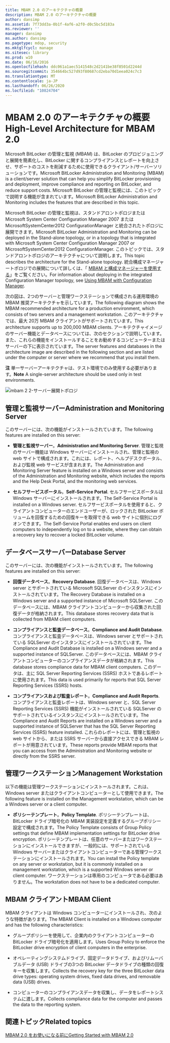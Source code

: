 ```yaml
---
title: MBAM 2.0 のアーキテクチャの概要
description: MBAM 2.0 のアーキテクチャの概要
author: dansimp
ms.assetid: 7f73dd3a-0b1f-4af6-a2f0-d0c5bc5d183a
ms.reviewer: ''
manager: dansimp
ms.author: dansimp
ms.pagetype: mdop, security
ms.mktglfcycl: manage
ms.sitesec: library
ms.prod: w10
ms.date: 06/16/2016
ms.openlocfilehash: ddc061a1aec5141548c2d2141be38f8501d2244d
ms.sourcegitcommit: 354664bc527d93f80687cd2eba70d1eea024c7c3
ms.translationtype: MT
ms.contentlocale: ja-JP
ms.lasthandoff: 06/26/2020
ms.locfileid: "10824704"
---
```

# <span data-ttu-id="67b9b-103">MBAM 2.0 のアーキテクチャの概要</span><span class="sxs-lookup"><span data-stu-id="67b9b-103">High-Level Architecture for MBAM 2.0</span></span>


<span data-ttu-id="67b9b-104">Microsoft BitLocker の管理と監視 (MBAM) は、BitLocker のプロビジョニングと展開を簡素化し、BitLocker に関するコンプライアンスとレポートを向上させ、サポートのコストを削減するために使用できるクライアント/サーバーソリューションです。</span><span class="sxs-lookup"><span data-stu-id="67b9b-104">Microsoft BitLocker Administration and Monitoring (MBAM) is a client/server solution that can help you simplify BitLocker provisioning and deployment, improve compliance and reporting on BitLocker, and reduce support costs.</span></span> <span data-ttu-id="67b9b-105">Microsoft BitLocker の管理と監視には、このトピックで説明する機能が含まれています。</span><span class="sxs-lookup"><span data-stu-id="67b9b-105">Microsoft BitLocker Administration and Monitoring includes the features that are described in this topic.</span></span>

<span data-ttu-id="67b9b-106">Microsoft BitLocker の管理と監視は、スタンドアロントポロジまたは Microsoft System Center Configuration Manager 2007 または MicrosoftSystemCenter2012 ConfigurationManager と統合されたトポロジに展開できます。</span><span class="sxs-lookup"><span data-stu-id="67b9b-106">Microsoft BitLocker Administration and Monitoring can be deployed in the Stand-alone topology, or in a topology that is integrated with Microsoft System Center Configuration Manager 2007 or MicrosoftSystemCenter2012 ConfigurationManager.</span></span> <span data-ttu-id="67b9b-107">このトピックでは、スタンドアロントポロジのアーキテクチャについて説明します。</span><span class="sxs-lookup"><span data-stu-id="67b9b-107">This topic describes the architecture for the Stand-alone topology.</span></span> <span data-ttu-id="67b9b-108">統合構成マネージャートポロジでの展開について詳しくは、「 [MBAM と構成マネージャーを使用する](using-mbam-with-configuration-manager.md)」をご覧ください。</span><span class="sxs-lookup"><span data-stu-id="67b9b-108">For information about deploying in the integrated Configuration Manager topology, see [Using MBAM with Configuration Manager](using-mbam-with-configuration-manager.md).</span></span>

<span data-ttu-id="67b9b-109">次の図は、2つのサーバーと管理ワークステーションで構成される運用環境の MBAM 推奨アーキテクチャを示しています。</span><span class="sxs-lookup"><span data-stu-id="67b9b-109">The following diagram shows the MBAM recommended architecture for a production environment, which consists of two servers and a management workstation.</span></span> <span data-ttu-id="67b9b-110">このアーキテクチャでは、最大 20万 MBAM クライアントがサポートされています。</span><span class="sxs-lookup"><span data-stu-id="67b9b-110">This architecture supports up to 200,000 MBAM clients.</span></span> <span data-ttu-id="67b9b-111">アーキテクチャイメージのサーバー機能とデータベースについては、次のセクションで説明しています。また、これらの機能をインストールすることをお勧めするコンピューターまたはサーバーの下に表示されています。</span><span class="sxs-lookup"><span data-stu-id="67b9b-111">The server features and databases in the architecture image are described in the following section and are listed under the computer or server where we recommend that you install them.</span></span>

<span data-ttu-id="67b9b-112">**注** 単一サーバーアーキテクチャは、テスト環境でのみ使用する必要があります。</span><span class="sxs-lookup"><span data-stu-id="67b9b-112">**Note** A single-server architecture should be used only in test environments.</span></span>

 

![mbam 2 2-サーバー展開トポロジ](images/mbam2-3-servers.gif)

## <span data-ttu-id="67b9b-114">管理と監視サーバー</span><span class="sxs-lookup"><span data-stu-id="67b9b-114">Administration and Monitoring Server</span></span>


<span data-ttu-id="67b9b-115">このサーバーには、次の機能がインストールされています。</span><span class="sxs-lookup"><span data-stu-id="67b9b-115">The following features are installed on this server:</span></span>

-   <span data-ttu-id="67b9b-116">**管理と監視サーバー**。</span><span class="sxs-lookup"><span data-stu-id="67b9b-116">**Administration and Monitoring Server**.</span></span> <span data-ttu-id="67b9b-117">管理と監視のサーバー機能は Windows サーバーにインストールされ、管理と監視の web サイトで構成されます。これには、レポート、ヘルプデスクポータル、および監視 web サービスが含まれます。</span><span class="sxs-lookup"><span data-stu-id="67b9b-117">The Administration and Monitoring Server feature is installed on a Windows server and consists of the Administration and Monitoring website, which includes the reports and the Help Desk Portal, and the monitoring web services.</span></span>

-   <span data-ttu-id="67b9b-118">**セルフサービスポータル**。</span><span class="sxs-lookup"><span data-stu-id="67b9b-118">**Self-Service Portal**.</span></span> <span data-ttu-id="67b9b-119">セルフサービスポータルは Windows サーバーにインストールされます。</span><span class="sxs-lookup"><span data-stu-id="67b9b-119">The Self-Service Portal is installed on a Windows server.</span></span> <span data-ttu-id="67b9b-120">セルフサービスポータルを使用すると、クライアントコンピューターのエンドユーザーが、ロックされた BitLocker ボリュームを回復するための回復キーを取得できる web サイトに個別にログオンできます。</span><span class="sxs-lookup"><span data-stu-id="67b9b-120">The Self-Service Portal enables end users on client computers to independently log on to a website, where they can obtain a recovery key to recover a locked BitLocker volume.</span></span>

## <span data-ttu-id="67b9b-121">データベースサーバー</span><span class="sxs-lookup"><span data-stu-id="67b9b-121">Database Server</span></span>


<span data-ttu-id="67b9b-122">このサーバーには、次の機能がインストールされています。</span><span class="sxs-lookup"><span data-stu-id="67b9b-122">The following features are installed on this server:</span></span>

-   <span data-ttu-id="67b9b-123">**回復データベース**。</span><span class="sxs-lookup"><span data-stu-id="67b9b-123">**Recovery Database**.</span></span> <span data-ttu-id="67b9b-124">回復データベースは、Windows server とサポートされている Microsoft SQLServer のインスタンスにインストールされています。</span><span class="sxs-lookup"><span data-stu-id="67b9b-124">The Recovery Database is installed on a Windows server and a supported instance of Microsoft SQLServer.</span></span> <span data-ttu-id="67b9b-125">このデータベースには、MBAM クライアントコンピューターから収集された回復データが格納されます。</span><span class="sxs-lookup"><span data-stu-id="67b9b-125">This database stores recovery data that is collected from MBAM client computers.</span></span>

-   <span data-ttu-id="67b9b-126">**コンプライアンスと監査データベース**。</span><span class="sxs-lookup"><span data-stu-id="67b9b-126">**Compliance and Audit Database**.</span></span> <span data-ttu-id="67b9b-127">コンプライアンスと監査データベースは、Windows server とサポートされている SQLServer のインスタンスにインストールされています。</span><span class="sxs-lookup"><span data-stu-id="67b9b-127">The Compliance and Audit Database is installed on a Windows server and a supported instance of SQLServer.</span></span> <span data-ttu-id="67b9b-128">このデータベースには、MBAM クライアントコンピューターのコンプライアンスデータが格納されます。</span><span class="sxs-lookup"><span data-stu-id="67b9b-128">This database stores compliance data for MBAM client computers.</span></span> <span data-ttu-id="67b9b-129">このデータは、主に SQL Server Reporting Services (SSRS) ホストであるレポートに使用されます。</span><span class="sxs-lookup"><span data-stu-id="67b9b-129">This data is used primarily for reports that SQL Server Reporting Services (SSRS) hosts.</span></span>

-   <span data-ttu-id="67b9b-130">**コンプライアンスおよび監査レポート**。</span><span class="sxs-lookup"><span data-stu-id="67b9b-130">**Compliance and Audit Reports**.</span></span> <span data-ttu-id="67b9b-131">コンプライアンスと監査レポートは、Windows server と、SQL Server Reporting Services (SSRS) 機能がインストールされている SQLServer のサポートされているインスタンスにインストールされています。</span><span class="sxs-lookup"><span data-stu-id="67b9b-131">The Compliance and Audit Reports are installed on a Windows server and a supported instance of SQLServer that has the SQL Server Reporting Services (SSRS) feature installed.</span></span> <span data-ttu-id="67b9b-132">これらのレポートには、管理と監視の web サイトから、または SSRS サーバーから直接アクセスできる MBAM レポートが用意されています。</span><span class="sxs-lookup"><span data-stu-id="67b9b-132">These reports provide MBAM reports that you can access from the Administration and Monitoring website or directly from the SSRS server.</span></span>

## <span data-ttu-id="67b9b-133">管理ワークステーション</span><span class="sxs-lookup"><span data-stu-id="67b9b-133">Management Workstation</span></span>


<span data-ttu-id="67b9b-134">以下の機能は管理ワークステーションにインストールされます。これは、Windows server またはクライアントコンピューターとして使用できます。</span><span class="sxs-lookup"><span data-stu-id="67b9b-134">The following feature is installed on the Management workstation, which can be a Windows server or a client computer.</span></span>

-   <span data-ttu-id="67b9b-135">**ポリシーテンプレート**。</span><span class="sxs-lookup"><span data-stu-id="67b9b-135">**Policy Template**.</span></span> <span data-ttu-id="67b9b-136">ポリシーテンプレートは、BitLocker ドライブ暗号化の MBAM 実装設定を定義するグループポリシー設定で構成されます。</span><span class="sxs-lookup"><span data-stu-id="67b9b-136">The Policy Template consists of Group Policy settings that define MBAM implementation settings for BitLocker drive encryption.</span></span> <span data-ttu-id="67b9b-137">ポリシーテンプレートは、任意のサーバーまたはワークステーションにインストールできますが、一般的には、サポートされている Windows サーバーまたはクライアントコンピューターである管理ワークステーションにインストールされます。</span><span class="sxs-lookup"><span data-stu-id="67b9b-137">You can install the Policy template on any server or workstation, but it is commonly installed on a management workstation, which is a supported Windows server or client computer.</span></span> <span data-ttu-id="67b9b-138">ワークステーションは専用のコンピュータである必要はありません。</span><span class="sxs-lookup"><span data-stu-id="67b9b-138">The workstation does not have to be a dedicated computer.</span></span>

## <a href="" id="---------mbam-client"></a> <span data-ttu-id="67b9b-139">MBAM クライアント</span><span class="sxs-lookup"><span data-stu-id="67b9b-139">MBAM Client</span></span>


<span data-ttu-id="67b9b-140">MBAM クライアントは Windows コンピューターにインストールされ、次のような特徴があります。</span><span class="sxs-lookup"><span data-stu-id="67b9b-140">The MBAM Client is installed on a Windows computer and has the following characteristics:</span></span>

-   <span data-ttu-id="67b9b-141">グループポリシーを使用して、企業内のクライアントコンピューターの BitLocker ドライブ暗号化を適用します。</span><span class="sxs-lookup"><span data-stu-id="67b9b-141">Uses Group Policy to enforce the BitLocker drive encryption of client computers in the enterprise.</span></span>

-   <span data-ttu-id="67b9b-142">オペレーティングシステムドライブ、固定データドライブ、およびリムーバブルデータ (USB) ドライブの3つの BitLocker データドライブの種類の回復キーを収集します。</span><span class="sxs-lookup"><span data-stu-id="67b9b-142">Collects the recovery key for the three BitLocker data drive types: operating system drives, fixed data drives, and removable data (USB) drives.</span></span>

-   <span data-ttu-id="67b9b-143">コンピューターのコンプライアンスデータを収集し、データをレポートシステムに渡します。</span><span class="sxs-lookup"><span data-stu-id="67b9b-143">Collects compliance data for the computer and passes the data to the reporting system.</span></span>

## <span data-ttu-id="67b9b-144">関連トピック</span><span class="sxs-lookup"><span data-stu-id="67b9b-144">Related topics</span></span>


[<span data-ttu-id="67b9b-145">MBAM 2.0 をお使いになる前に</span><span class="sxs-lookup"><span data-stu-id="67b9b-145">Getting Started with MBAM 2.0</span></span>](getting-started-with-mbam-20-mbam-2.md)

 

 





